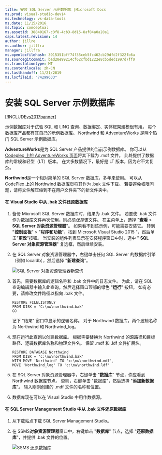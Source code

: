 ```yaml
---
title: 安装 SQL Server 示例数据库 |Microsoft Docs
ms.prod: visual-studio-dev14
ms.technology: vs-data-tools
ms.date: 11/15/2016
ms.topic: conceptual
ms.assetid: 38840167-c3f8-4cb3-8d15-8af04a0a20a1
caps.latest.revision: 14
author: jillre
ms.author: jillfra
manager: jillfra
ms.openlocfilehash: 3915351bff74f35ceb5fc462cb29dfd2f322fb6a
ms.sourcegitcommit: bad28e99214cf62cfbd1222e8cb5ded1997d7ff0
ms.translationtype: MT
ms.contentlocale: zh-CN
ms.lasthandoff: 11/21/2019
ms.locfileid: "74299633"
---
```

# <a name="install-sql-server-sample-databases"></a>安装 SQL Server 示例数据库
[!INCLUDE[vs2017banner](../includes/vs2017banner.md)]

示例数据库对于试验 SQL 和 LINQ 查询、数据绑定、实体框架建模很有用。  每个数据库产品都有其自己的示例数据库。 Northwind 和 AdventureWorks 是两个热门 SQL Server 示例数据库。

 **AdventureWorks**是为 SQL Server 产品提供的当前示例数据库。 你可以从[Codeplex 上的 AdventureWorks 页面](https://archive.codeplex.com/?p=msftdbprodsamples)将其下载为 .mdf 文件。 此处提供了数据库的常规和轻型（LT）版本。 在大多数情况下，最好是 LT 版本，因为它不太复杂。

 **Northwind**是一个相对简单的 SQL Server 数据库，多年来使用。 可以从[CodePlex 上的 Northwind 数据库页](https://northwinddatabase.codeplex.com/)将其作为 .bak 文件下载。 若要避免权限问题，请将文件解压缩到不在用户文件夹下的新文件夹中。

#### <a name="to-restore-a-database-from-a-bak-file-in-visual-studio"></a>在 Visual Studio 中从 .bak 文件还原数据库

1. 备份 Microsoft SQL Server 数据库时，结果为 .bak 文件。 若要使 .bak 文件作为数据库文件再次使用，则必须*还原*该文件。 在主菜单上，选择 "**查看** > **SQL Server 对象资源管理器**"。 如果看不到该示例，可能需要安装它。 转到 **"控制面板**" > "**程序和功能**"，找到 Microsoft Visual Studio 2015 "，然后单击"**更改**"按钮。 当安装的组件列表显示在安装程序窗口中时，选中 " **SQL Server 对象资源管理器**" 复选框，然后继续安装。

2. 在 SQL Server 对象资源管理器中，右键单击任何 SQL Server 的数据库引擎（例如 localdb），然后选择 "**新建查询**"。

     ![SQL Server 对象资源管理器新查询](../data-tools/media/raddata-sql-server-object-explorer-new-query.png "raddata SQL Server 对象资源管理器新查询")

3. 首先，需要数据库的逻辑名称和 .bak 文件中的日志文件。 为此，请在 SQL 查询编辑器中输入此查询，然后选择窗口顶部的绿色 "**运行**" 按钮。 如有必要，请修改文件路径以指向 .bak 文件。

    ```
    RESTORE FILELISTONLY
    FROM DISK = 'C:\nw\northwind.bak'
    GO
    ```

     记下 "结果" 窗口中显示的逻辑名称。  对于 Northwind 数据库，两个逻辑名称为 Northwind 和 Northwind_log。

4. 现在运行此查询以创建数据库。 根据需要替换为 Northwind 的源路径和目标路径、逻辑数据库名称和物理文件名。 保留 .mdf 和 .ldf 文件扩展名。

    ```
    RESTORE DATABASE Northwind
    FROM DISK = 'c:\nw\northwind.bak'
    WITH MOVE 'Northwind' TO 'c:\nw\northwind.mdf',
    MOVE 'Northwind_log' TO 'c:\nw\northwind.ldf'
    ```

5. 在 SQL Server 对象资源管理器中，右键单击 "**数据库**" 节点，你应看到 Northwind 数据库节点。 否则，右键单击 "数据库"，然后选择 "**添加新数据库**"。 输入刚刚创建的 .mdf 文件的名称和位置。

6. 数据库现在可以在 Visual Studio 中用作数据源。

#### <a name="to-restore-a-database-from-a-bak-file-in-sql-server-management-studio"></a>在 SQL Server Management Studio 中从 .bak 文件还原数据库

1. 从下载站点下载 SQL Server Management Studio。

2. 在 SSMS**对象资源管理器**窗口中，右键单击 "**数据库**" 节点，选择 "**还原数据库**"，并提供 .bak 文件的位置。

     ![SSMS 还原数据库](../data-tools/media/raddata-ssms-restore-database.png "raddata SSMS 还原数据库")
